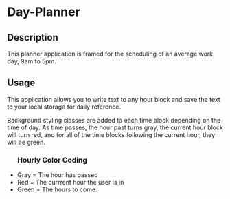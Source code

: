 # Day-Planner
<h2>Description</h2>
This planner application is framed for the scheduling of an average work day, 9am to 5pm. 
<h2>Usage</h2>
This application allows you to write text to any hour block and save the text to your local storage for daily reference.

Background styling classes are added to each time block depending on the time of day. 
As time passes, the hour past turns gray, the current hour block will turn red, and for all of the time blocks following the current hour, they will be green.
<ul>
<h3>Hourly Color Coding</h3>
<li>Gray = The hour has passed</li>
<li>Red = The currrent hour the user is in</li>
<li>Green = The hours to come.</li>
</ul>